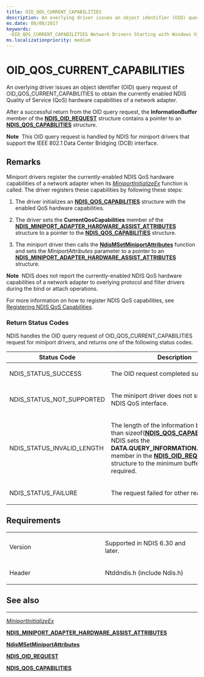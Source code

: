 ```yaml
---
title: OID_QOS_CURRENT_CAPABILITIES
description: An overlying driver issues an object identifier (OID) query request of OID_QOS_CURRENT_CAPABILITIES to obtain the currently enabled NDIS Quality of Service (QoS) hardware capabilities of a network adapter.
ms.date: 08/08/2017
keywords: 
 -OID_QOS_CURRENT_CAPABILITIES Network Drivers Starting with Windows Vista
ms.localizationpriority: medium
---
```


# OID\_QOS\_CURRENT\_CAPABILITIES


An overlying driver issues an object identifier (OID) query request of OID\_QOS\_CURRENT\_CAPABILITIES to obtain the currently enabled NDIS Quality of Service (QoS) hardware capabilities of a network adapter.

After a successful return from the OID query request, the **InformationBuffer** member of the [**NDIS\_OID\_REQUEST**](/windows-hardware/drivers/ddi/ndis/ns-ndis-_ndis_oid_request) structure contains a pointer to an [**NDIS\_QOS\_CAPABILITIES**](/windows-hardware/drivers/ddi/ntddndis/ns-ntddndis-_ndis_qos_capabilities) structure.

**Note**  This OID query request is handled by NDIS for miniport drivers that support the IEEE 802.1 Data Center Bridging (DCB) interface.

 

Remarks
-------

Miniport drivers register the currently-enabled NDIS QoS hardware capabilities of a network adapter when its [*MiniportInitializeEx*](/windows-hardware/drivers/ddi/ndis/nc-ndis-miniport_initialize) function is called. The driver registers these capabilities by following these steps:

1.  The driver initializes an [**NDIS\_QOS\_CAPABILITIES**](/windows-hardware/drivers/ddi/ntddndis/ns-ntddndis-_ndis_qos_capabilities) structure with the enabled QoS hardware capabilities.

2.  The driver sets the **CurrentQosCapabilities** member of the [**NDIS\_MINIPORT\_ADAPTER\_HARDWARE\_ASSIST\_ATTRIBUTES**](/windows-hardware/drivers/ddi/ndis/ns-ndis-_ndis_miniport_adapter_hardware_assist_attributes) structure to a pointer to the [**NDIS\_QOS\_CAPABILITIES**](/windows-hardware/drivers/ddi/ntddndis/ns-ntddndis-_ndis_qos_capabilities) structure.

3.  The miniport driver then calls the [**NdisMSetMiniportAttributes**](/windows-hardware/drivers/ddi/ndis/nf-ndis-ndismsetminiportattributes) function and sets the *MiniportAttributes* parameter to a pointer to an [**NDIS\_MINIPORT\_ADAPTER\_HARDWARE\_ASSIST\_ATTRIBUTES**](/windows-hardware/drivers/ddi/ndis/ns-ndis-_ndis_miniport_adapter_hardware_assist_attributes) structure.

**Note**  NDIS does not report the currently-enabled NDIS QoS hardware capabilities of a network adapter to overlying protocol and filter drivers during the bind or attach operations.

 

For more information on how to register NDIS QoS capabilities, see [Registering NDIS QoS Capabilities](./registering-ndis-qos-capabilities.md).

### Return Status Codes

NDIS handles the OID query request of OID\_QOS\_CURRENT\_CAPABILITIES request for miniport drivers, and returns one of the following status codes.

<table>
<colgroup>
<col width="50%" />
<col width="50%" />
</colgroup>
<thead>
<tr class="header">
<th>Status Code</th>
<th>Description</th>
</tr>
</thead>
<tbody>
<tr class="odd">
<td><p>NDIS_STATUS_SUCCESS</p></td>
<td><p>The OID request completed successfully.</p></td>
</tr>
<tr class="even">
<td><p>NDIS_STATUS_NOT_SUPPORTED</p></td>
<td><p>The miniport driver does not support the NDIS QoS interface.</p></td>
</tr>
<tr class="odd">
<td><p>NDIS_STATUS_INVALID_LENGTH</p></td>
<td><p>The length of the information buffer is less than sizeof(<a href="/windows-hardware/drivers/ddi/ntddndis/ns-ntddndis-_ndis_qos_capabilities" data-raw-source="[&lt;strong&gt;NDIS_QOS_CAPABILITIES&lt;/strong&gt;](/windows-hardware/drivers/ddi/ntddndis/ns-ntddndis-_ndis_qos_capabilities)"><strong>NDIS_QOS_CAPABILITIES</strong></a>). NDIS sets the <strong>DATA.QUERY_INFORMATION.BytesNeeded</strong> member in the <a href="/windows-hardware/drivers/ddi/ndis/ns-ndis-_ndis_oid_request" data-raw-source="[&lt;strong&gt;NDIS_OID_REQUEST&lt;/strong&gt;](/windows-hardware/drivers/ddi/ndis/ns-ndis-_ndis_oid_request)"><strong>NDIS_OID_REQUEST</strong></a> structure to the minimum buffer size that is required.</p></td>
</tr>
<tr class="even">
<td><p>NDIS_STATUS_FAILURE</p></td>
<td><p>The request failed for other reasons.</p></td>
</tr>
</tbody>
</table>

 

Requirements
------------

<table>
<colgroup>
<col width="50%" />
<col width="50%" />
</colgroup>
<tbody>
<tr class="odd">
<td><p>Version</p></td>
<td><p>Supported in NDIS 6.30 and later.</p></td>
</tr>
<tr class="even">
<td><p>Header</p></td>
<td>Ntddndis.h (include Ndis.h)</td>
</tr>
</tbody>
</table>

## See also


****
[*MiniportInitializeEx*](/windows-hardware/drivers/ddi/ndis/nc-ndis-miniport_initialize)

[**NDIS\_MINIPORT\_ADAPTER\_HARDWARE\_ASSIST\_ATTRIBUTES**](/windows-hardware/drivers/ddi/ndis/ns-ndis-_ndis_miniport_adapter_hardware_assist_attributes)

[**NdisMSetMiniportAttributes**](/windows-hardware/drivers/ddi/ndis/nf-ndis-ndismsetminiportattributes)

[**NDIS\_OID\_REQUEST**](/windows-hardware/drivers/ddi/ndis/ns-ndis-_ndis_oid_request)

[**NDIS\_QOS\_CAPABILITIES**](/windows-hardware/drivers/ddi/ntddndis/ns-ntddndis-_ndis_qos_capabilities)

